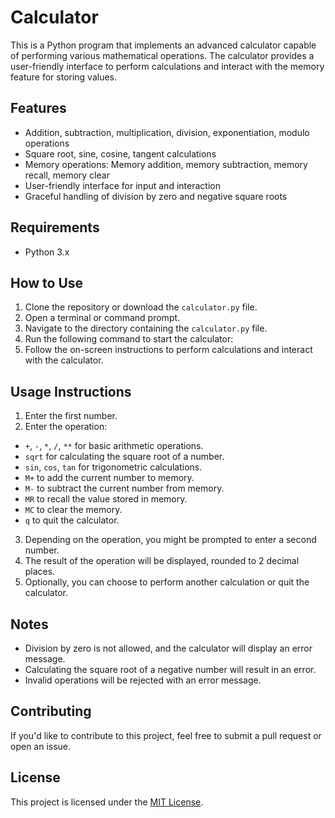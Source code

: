 # Calculator

This is a Python program that implements an advanced calculator capable of performing various mathematical operations. The calculator provides a user-friendly interface to perform calculations and interact with the memory feature for storing values.

## Features

- Addition, subtraction, multiplication, division, exponentiation, modulo operations
- Square root, sine, cosine, tangent calculations
- Memory operations: Memory addition, memory subtraction, memory recall, memory clear
- User-friendly interface for input and interaction
- Graceful handling of division by zero and negative square roots

## Requirements

- Python 3.x

## How to Use

1. Clone the repository or download the `calculator.py` file.
2. Open a terminal or command prompt.
3. Navigate to the directory containing the `calculator.py` file.
4. Run the following command to start the calculator:
5. Follow the on-screen instructions to perform calculations and interact with the calculator.

## Usage Instructions

1. Enter the first number.
2. Enter the operation:
- `+`, `-`, `*`, `/`, `**` for basic arithmetic operations.
- `sqrt` for calculating the square root of a number.
- `sin`, `cos`, `tan` for trigonometric calculations.
- `M+` to add the current number to memory.
- `M-` to subtract the current number from memory.
- `MR` to recall the value stored in memory.
- `MC` to clear the memory.
- `q` to quit the calculator.
3. Depending on the operation, you might be prompted to enter a second number.
4. The result of the operation will be displayed, rounded to 2 decimal places.
5. Optionally, you can choose to perform another calculation or quit the calculator.

## Notes

- Division by zero is not allowed, and the calculator will display an error message.
- Calculating the square root of a negative number will result in an error.
- Invalid operations will be rejected with an error message.

## Contributing

If you'd like to contribute to this project, feel free to submit a pull request or open an issue.

## License

This project is licensed under the [MIT License](LICENSE).

